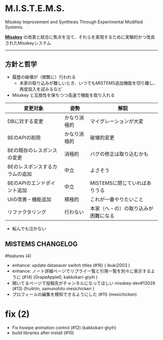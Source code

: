 
# M.I.S.T.E.M.S.

Misskey Improvement and Synthesis Through Experimental Modified Systems.

**[Misskey](https://misskey-hub.net/)** の改善と統合に焦点を当て、それらを実現するために実験的かつ改良されたMisskeyシステム

---


## 方針と哲学
- 履歴の破壊が（頻繁に）行われる
	- 本家の取り込みが難しいとき、いつでもMISTEMS追加機能を切り離し、再度投入を試みるなど
- Misskey と互換性を保ちつつ高速で機能を取り入れる


| 変更対象             | 姿勢     | 解説                 |
|------------------|--------|--------------------|
| DBに対する変更         | かなり消極的 | マイグレーションが大変        |
| BEのAPIの削除        | かなり消極的 | 破壊的変更              |
| BEの既存のレスポンスの変更   | 消極的    | バグの修正は取り込むかも       |
| BEのレスポンスするカラムの追加 | 中立| よさそう               | 
| BEのAPIのエンドポイント追加 | 中立     | MISTEMSに閉じていればありうる |
| UIの改善・機能追加       | 積極的    | これが一番やりたいこと        |
| リファクタリング         | 行わない   | 本家（へ・の）の取り込みが困難になる |


- 転んでも泣かない


## MISTEMS CHANGELOG


#features (4)

- enhance: update datasaver switch titles (#16) ( ibuki2003 )
- enhance: ノート詳細ページでリプライ一覧と引用一覧を別々に表示するように (#14) (GrapeApple0, kakkokari-gtyih )
- 開いてるページで投稿先がチャンネルになってほしい misskey-dev#13028 (#13) (fruitriin, samunohito mesichicken )
- プロフィールの編集を検知できるようにした (#11) (mesichicken)

# fix (2)
- Fix hswipe animation control (#12) (kakkokari-gtyih)
- build libraries after install (#10)

